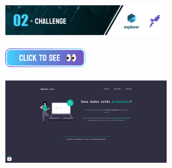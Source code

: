 <img src="https://github.com/jacksonMarcelinoFreitas/Rocket.Sect/blob/master/images/for%20Readme.png?raw=true"/>

#

<p style="align: center">
    <a href="https://jacksonmarcelinofreitas.github.io/Rocket.Sect/">
        <img src="https://github.com/jacksonMarcelinoFreitas/Mentoring_Form/raw/master/Buttom%20to%20see.png" alt="Button to see the project" style="width:250px; align:center">
    </a>
</p>

#

<img width=1080 src="https://github.com/jacksonMarcelinoFreitas/Rocket.Sect/blob/master/images/print%20projeto.png?raw=true"/>
